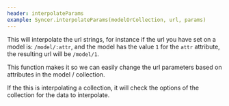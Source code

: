 ```yaml
---
header: interpolateParams
example: Syncer.interpolateParams(modelOrCollection, url, params)
--- 
```


This will interpolate the url strings, for instance if the url you have set on a model is: `/model/:attr`, and the model has the value `1` for the `attr` attribute, the resulting url will be `/model/1`.

This function makes it so we can easily change the url parameters based on attributes in the model / collection.

If the this is interpolating a collection, it will check the options of the collection for the data to interpolate.

